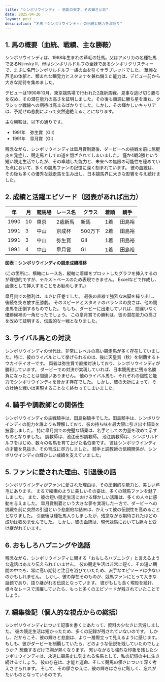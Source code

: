 ```yaml
---
title: "シンボリウインディ - 悲劇の天才、その輝きと影"
date: 2025-04-26
layout: post
description: "名馬『シンボリウインディ』の伝説と魅力を深堀り"
---
```


## 1. 馬の概要（血統、戦績、主な勝鞍）

シンボリウインディは、1988年生まれの芦毛の牡馬。父はアメリカの名種牡馬であるNijinsky II、母はシンボリルドルフの全妹であるシンボリクリスティーで、まさに名門シンボリルドルフ一族の血を引くサラブレッドでした。  華麗な芦毛の体躯と、類まれな瞬発力とスタミナを兼ね備えた能力は、デビュー前から大きな期待を集めました。

デビューは1990年10月、東京競馬場で行われた2歳新馬戦。見事な逃げ切り勝ちを収め、その潜在能力の高さを証明しました。その後も順調に勝ち星を重ね、クラシック戦線への期待は高まるばかりでした。しかし、その輝かしいキャリアは、予期せぬ悲劇によって突然途絶えることになります。

主な勝鞍は、以下の通りです。

* 1991年　弥生賞（GII）
* 1991年　皐月賞（GI）


残念ながら、シンボリウインディは皐月賞制覇後、ダービーへの挑戦を前に屈腱炎を発症し、競走馬としての道を閉ざされてしまいました。  僅か4戦3勝という短い競走生活でしたが、その卓越した能力と、未来への無限の可能性を秘めていた点において、多くの競馬ファンの記憶に深く刻まれています。  彼の血統は、その後も多くの優秀な競走馬を生み出し、日本競馬界に大きな影響を与え続けました。


## 2. 成績と活躍エピソード（図表があれば出力）

| 年 | 月 | 競馬場 | レース名 | クラス | 着順 | 騎手 |
|---|---|---|---|---|---|---|
| 1990 | 10 | 東京 | 2歳新馬 | 新馬 | 1着 | 田島裕 |
| 1991 | 3 | 中山 | 京成杯 | 500万下 | 2着 | 田島裕 |
| 1991 | 3 | 中山 | 弥生賞 | GII | 1着 | 田島裕 |
| 1991 | 4 | 中山 | 皐月賞 | GI | 1着 | 田島裕 |


**図表：シンボリウインディの競走成績推移**

(この箇所に、横軸にレース名、縦軸に着順をプロットしたグラフを挿入するのが理想的ですが、テキストベースのため表現できません。  Excelなどで作成し、画像として挿入することをお勧めします。)


皐月賞での勝利は、まさに圧巻でした。  最後の直線で強烈な末脚を繰り出し、後続を突き放す圧勝劇。  そのスピードとスタミナのバランスの良さは、他の競走馬を圧倒するものでした。  もしも、ダービーに出走していれば、間違いなく優勝候補の一角だったでしょう。  この皐月賞での勝利は、彼の潜在能力の高さを改めて証明する、伝説的な一戦となりました。


## 3. ライバル馬との対決

シンボリウインディの世代は、非常にレベルの高い競走馬が多く存在していました。特に、彼のライバルとして挙げられるのは、後に天皇賞（秋）を制覇するトウカイテイオーです。  両者は弥生賞で直接対決しており、シンボリウインディが勝利しています。  ダービーでの対決が実現していれば、日本競馬史に残る名勝負になったことは間違いありません。  他のライバル馬も、それぞれの個性と能力でシンボリウインディを脅かす存在でした。  しかし、彼の夭折によって、その壮絶な戦いは実現することなく終わってしまいました。


## 4. 騎手や調教師との関係性

シンボリウインディの主戦騎手は、田島裕騎手でした。田島騎手は、シンボリウインディの能力を誰よりも理解しており、彼の持ち味を最大限に引き出す騎乗を披露しました。  特に皐月賞での完璧な騎乗は、名手としての力量を改めて示すものとなりました。  調教師は、池江泰郎調教師。  池江調教師は、シンボリルドルフをはじめ、数々の名馬を育て上げた名伯楽です。  彼はシンボリウインディの才能を見抜き、その育成に尽力しました。  騎手と調教師の信頼関係が、シンボリウインディの輝かしい成績を支えていました。


## 5. ファンに愛された理由、引退後の話

シンボリウインディがファンに愛された理由は、その圧倒的な能力と、美しい芦毛にあります。  まるで絵画のように美しいその姿は、多くの競馬ファンを魅了しました。  また、彼の短い競走生活における輝かしい活躍は、多くの人々に感動を与えました。  皐月賞制覇という大きな夢を実現した一方で、ダービーへの挑戦を前に突然の引退という悲劇的な結末は、かえって彼の伝説性を高めることとなりました。  引退後は種牡馬入りしましたが、残念ながら期待されたほどの成功は収めませんでした。  しかし、彼の血統は、現代競馬においても脈々と受け継がれています。


## 6. おもしろハプニングや逸話

残念ながら、シンボリウインディに関する「おもしろハプニング」と言えるような逸話はあまり伝えられていません。  彼の競走生活は非常に短く、その短い期間の中でも、常に高い期待と注目を浴びていたため、派手なエピソードは少ないのかもしれません。  しかし、彼の存在そのものが、競馬ファンにとって大きな話題であり、語り継がれる伝説となっています。  彼がもしも長く現役を続け、様々なレースで活躍していたら、もっと多くのエピソードが残されていたことでしょう。


## 7. 編集後記（個人的な視点からの総括）

シンボリウインディについて記事を書くにあたって、資料の少なさに苦労しました。  彼の競走生活は短かったため、多くの記録が残されていないのです。  しかし、だからこそ、彼の輝きと悲劇は、より一層際立って見えるように感じます。  もしも、彼がダービーを制覇していたら、どのような伝説を残していたのでしょうか？  想像するだけで胸が熱くなります。  短いながらも強烈な印象を残したシンボリウインディは、永遠に競馬史に刻まれる名馬として、私の記憶の中に生き続けるでしょう。  彼の存在は、才能と運命、そして競馬の儚さについて深く考えさせられます。  そして、その儚さゆえに、彼の輝きはさらに眩しく、忘れがたいものとなっているのです。
